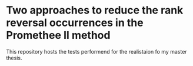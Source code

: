 # Two approaches to reduce the rank reversal occurrences in the Promethee II method

This repository hosts the tests performend for the realistaion fo my master thesis.

